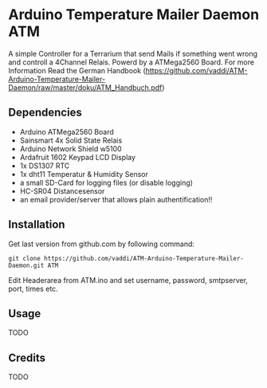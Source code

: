 # Arduino Temperature Mailer Daemon ATM #

A simple Controller for a Terrarium that send Mails if something went wrong and controll a 4Channel Relais. Powerd by a ATMega2560 Board. 
For more Information Read the German Handbook (https://github.com/vaddi/ATM-Arduino-Temperature-Mailer-Daemon/raw/master/doku/ATM_Handbuch.pdf)


## Dependencies ##

*  Arduino ATMega2560 Board
*  Sainsmart 4x Solid State Relais
*  Arduino Network Shield w5100
*  Ardafruit 1602 Keypad LCD Display
*  1x DS1307 RTC 
*  1x dht11 Temperatur & Humidity Sensor
*  a small SD-Card for logging files (or disable logging)
*  HC-SR04 Distancesensor
*  an email provider/server that allows plain authentification!!


## Installation ##

Get last version from github.com by following command:

    git clone https://github.com/vaddi/ATM-Arduino-Temperature-Mailer-Daemon.git ATM

Edit Headerarea from ATM.ino and set username, password, smtpserver, port, times etc.  


## Usage ##

TODO


## Credits ##

TODO


